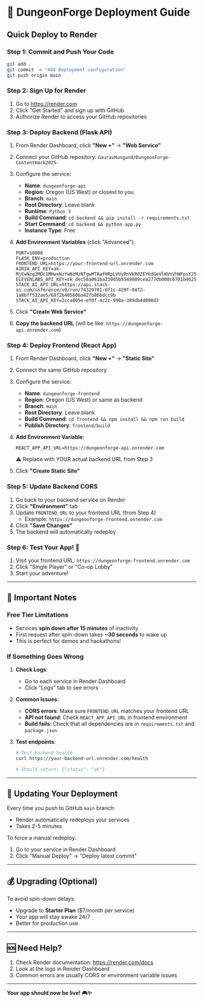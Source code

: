 # 🚀 DungeonForge Deployment Guide

## Quick Deploy to Render

### Step 1: Commit and Push Your Code

```bash
git add .
git commit -m "Add deployment configuration"
git push origin main
```

### Step 2: Sign Up for Render

1. Go to https://render.com
2. Click "Get Started" and sign up with GitHub
3. Authorize Render to access your GitHub repositories

### Step 3: Deploy Backend (Flask API)

1. From Render Dashboard, click **"New +"** → **"Web Service"**
2. Connect your GitHub repository: `GauravHungund/DungeonForge-ContentHack2025-`
3. Configure the service:
   - **Name**: `dungeonforge-api`
   - **Region**: Oregon (US West) or closest to you
   - **Branch**: `main`
   - **Root Directory**: Leave blank
   - **Runtime**: `Python 3`
   - **Build Command**: `cd backend && pip install -r requirements.txt`
   - **Start Command**: `cd backend && python app.py`
   - **Instance Type**: Free

4. **Add Environment Variables** (click "Advanced"):
   ```
   PORT=10000
   FLASK_ENV=production
   FRONTEND_URL=https://your-frontend-url.onrender.com
   AIRIA_API_KEY=ak-MjEwNzg2MDc1MHwxNzYwNzMzNTgwMTAwfHRpLVUyRnVkR0ZEYkdGeVlWVnVhWFpsY25OcGRIazVMVTl3Wlc0Z1VtVm5hWE4wY21GMGFXOXVMVkJ5YjJabGMzTnBiMjVoYkE9PXwxfDM2NjE0OTAwNS
   ELEVENLABS_API_KEY=sk_dec58a061ba339d5b5549889cea277db008c6701b4625f12
   STACK_AI_API_URL=https://api.stack-ai.com/inference/v0/run/74329701-0f1c-429f-94f2-1a8bff522ae5/68f2b40560ba42fb86bdcc9b
   STACK_AI_API_KEY=2cca805e-ef0f-4c2c-990a-389db4d098d3
   ```

5. Click **"Create Web Service"**

6. **Copy the backend URL** (will be like: `https://dungeonforge-api.onrender.com`)

### Step 4: Deploy Frontend (React App)

1. From Render Dashboard, click **"New +"** → **"Static Site"**
2. Connect the same GitHub repository
3. Configure the service:
   - **Name**: `dungeonforge-frontend`
   - **Region**: Oregon (US West) or same as backend
   - **Branch**: `main`
   - **Root Directory**: Leave blank
   - **Build Command**: `cd frontend && npm install && npm run build`
   - **Publish Directory**: `frontend/build`

4. **Add Environment Variable**:
   ```
   REACT_APP_API_URL=https://dungeonforge-api.onrender.com
   ```
   ⚠️ Replace with YOUR actual backend URL from Step 3

5. Click **"Create Static Site"**

### Step 5: Update Backend CORS

1. Go back to your backend service on Render
2. Click **"Environment"** tab
3. Update `FRONTEND_URL` to your frontend URL (from Step 4)
   - Example: `https://dungeonforge-frontend.onrender.com`
4. Click **"Save Changes"**
5. The backend will automatically redeploy

### Step 6: Test Your App! 🎉

1. Visit your frontend URL: `https://dungeonforge-frontend.onrender.com`
2. Click "Single Player" or "Co-op Lobby"
3. Start your adventure!

---

## 📝 Important Notes

### Free Tier Limitations
- Services **spin down after 15 minutes** of inactivity
- First request after spin-down takes **~30 seconds** to wake up
- This is perfect for demos and hackathons!

### If Something Goes Wrong

1. **Check Logs**: 
   - Go to each service in Render Dashboard
   - Click "Logs" tab to see errors

2. **Common Issues**:
   - **CORS errors**: Make sure `FRONTEND_URL` matches your frontend URL
   - **API not found**: Check `REACT_APP_API_URL` in frontend environment
   - **Build fails**: Check that all dependencies are in `requirements.txt` and `package.json`

3. **Test endpoints**:
   ```bash
   # Test backend health
   curl https://your-backend-url.onrender.com/health
   
   # Should return: {"status": "ok"}
   ```

---

## 🔄 Updating Your Deployment

Every time you push to GitHub `main` branch:
- Render automatically redeploys your services
- Takes 2-5 minutes

To force a manual redeploy:
1. Go to your service in Render Dashboard
2. Click "Manual Deploy" → "Deploy latest commit"

---

## 💰 Upgrading (Optional)

To avoid spin-down delays:
- Upgrade to **Starter Plan** ($7/month per service)
- Your app will stay awake 24/7
- Better for production use

---

## 🆘 Need Help?

1. Check Render documentation: https://render.com/docs
2. Look at the logs in Render Dashboard
3. Common errors are usually CORS or environment variable issues

---

**Your app should now be live! 🎮✨**

